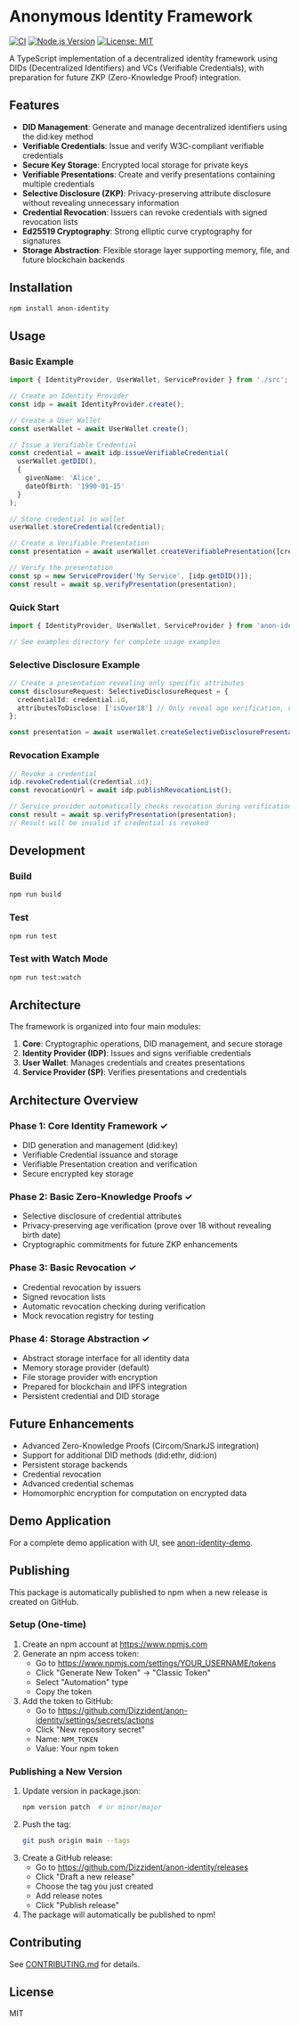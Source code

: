 # Anonymous Identity Framework

[![CI](https://github.com/Dizzident/anon-identity/actions/workflows/ci.yml/badge.svg)](https://github.com/Dizzident/anon-identity/actions/workflows/ci.yml)
[![Node.js Version](https://img.shields.io/node/v/anon-identity)](https://nodejs.org)
[![License: MIT](https://img.shields.io/badge/License-MIT-blue.svg)](https://opensource.org/licenses/MIT)

A TypeScript implementation of a decentralized identity framework using DIDs (Decentralized Identifiers) and VCs (Verifiable Credentials), with preparation for future ZKP (Zero-Knowledge Proof) integration.

## Features

- **DID Management**: Generate and manage decentralized identifiers using the did:key method
- **Verifiable Credentials**: Issue and verify W3C-compliant verifiable credentials
- **Secure Key Storage**: Encrypted local storage for private keys
- **Verifiable Presentations**: Create and verify presentations containing multiple credentials
- **Selective Disclosure (ZKP)**: Privacy-preserving attribute disclosure without revealing unnecessary information
- **Credential Revocation**: Issuers can revoke credentials with signed revocation lists
- **Ed25519 Cryptography**: Strong elliptic curve cryptography for signatures
- **Storage Abstraction**: Flexible storage layer supporting memory, file, and future blockchain backends

## Installation

```bash
npm install anon-identity
```

## Usage

### Basic Example

```typescript
import { IdentityProvider, UserWallet, ServiceProvider } from './src';

// Create an Identity Provider
const idp = await IdentityProvider.create();

// Create a User Wallet
const userWallet = await UserWallet.create();

// Issue a Verifiable Credential
const credential = await idp.issueVerifiableCredential(
  userWallet.getDID(),
  {
    givenName: 'Alice',
    dateOfBirth: '1990-01-15'
  }
);

// Store credential in wallet
userWallet.storeCredential(credential);

// Create a Verifiable Presentation
const presentation = await userWallet.createVerifiablePresentation([credential.id]);

// Verify the presentation
const sp = new ServiceProvider('My Service', [idp.getDID()]);
const result = await sp.verifyPresentation(presentation);
```

### Quick Start

```typescript
import { IdentityProvider, UserWallet, ServiceProvider } from 'anon-identity';

// See examples directory for complete usage examples
```

### Selective Disclosure Example

```typescript
// Create a presentation revealing only specific attributes
const disclosureRequest: SelectiveDisclosureRequest = {
  credentialId: credential.id,
  attributesToDisclose: ['isOver18'] // Only reveal age verification, not birth date
};

const presentation = await userWallet.createSelectiveDisclosurePresentation([disclosureRequest]);
```

### Revocation Example

```typescript
// Revoke a credential
idp.revokeCredential(credential.id);
const revocationUrl = await idp.publishRevocationList();

// Service provider automatically checks revocation during verification
const result = await sp.verifyPresentation(presentation);
// Result will be invalid if credential is revoked
```

## Development

### Build
```bash
npm run build
```

### Test
```bash
npm run test
```

### Test with Watch Mode
```bash
npm run test:watch
```

## Architecture

The framework is organized into four main modules:

1. **Core**: Cryptographic operations, DID management, and secure storage
2. **Identity Provider (IDP)**: Issues and signs verifiable credentials
3. **User Wallet**: Manages credentials and creates presentations
4. **Service Provider (SP)**: Verifies presentations and credentials

## Architecture Overview

### Phase 1: Core Identity Framework ✓
- DID generation and management (did:key)
- Verifiable Credential issuance and storage
- Verifiable Presentation creation and verification
- Secure encrypted key storage

### Phase 2: Basic Zero-Knowledge Proofs ✓
- Selective disclosure of credential attributes
- Privacy-preserving age verification (prove over 18 without revealing birth date)
- Cryptographic commitments for future ZKP enhancements

### Phase 3: Basic Revocation ✓
- Credential revocation by issuers
- Signed revocation lists
- Automatic revocation checking during verification
- Mock revocation registry for testing

### Phase 4: Storage Abstraction ✓
- Abstract storage interface for all identity data
- Memory storage provider (default)
- File storage provider with encryption
- Prepared for blockchain and IPFS integration
- Persistent credential and DID storage

## Future Enhancements

- Advanced Zero-Knowledge Proofs (Circom/SnarkJS integration)
- Support for additional DID methods (did:ethr, did:ion)
- Persistent storage backends
- Credential revocation
- Advanced credential schemas
- Homomorphic encryption for computation on encrypted data

## Demo Application

For a complete demo application with UI, see [anon-identity-demo](https://github.com/Dizzident/anon-identity-demo).

## Publishing

This package is automatically published to npm when a new release is created on GitHub.

### Setup (One-time)

1. Create an npm account at https://www.npmjs.com
2. Generate an npm access token:
   - Go to https://www.npmjs.com/settings/YOUR_USERNAME/tokens
   - Click "Generate New Token" → "Classic Token"
   - Select "Automation" type
   - Copy the token
3. Add the token to GitHub:
   - Go to https://github.com/Dizzident/anon-identity/settings/secrets/actions
   - Click "New repository secret"
   - Name: `NPM_TOKEN`
   - Value: Your npm token

### Publishing a New Version

1. Update version in package.json:
   ```bash
   npm version patch  # or minor/major
   ```
2. Push the tag:
   ```bash
   git push origin main --tags
   ```
3. Create a GitHub release:
   - Go to https://github.com/Dizzident/anon-identity/releases
   - Click "Draft a new release"
   - Choose the tag you just created
   - Add release notes
   - Click "Publish release"
4. The package will automatically be published to npm!

## Contributing

See [CONTRIBUTING.md](CONTRIBUTING.md) for details.

## License

MIT